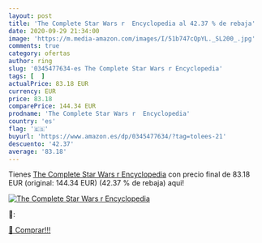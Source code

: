 ```yaml
---
layout: post
title: 'The Complete Star Wars r  Encyclopedia al 42.37 % de rebaja'
date: 2020-09-29 21:34:00
image: 'https://m.media-amazon.com/images/I/51b747cQpYL._SL200_.jpg'
comments: true
category: ofertas
author: ring
slug: '0345477634-es The Complete Star Wars r Encyclopedia'
tags: [  ]
actualPrice: 83.18 EUR
currency: EUR
price: 83.18
comparePrice: 144.34 EUR
prodname: 'The Complete Star Wars r  Encyclopedia'
country: 'es'
flag: '🇪🇸'
buyurl: 'https://www.amazon.es/dp/0345477634/?tag=tolees-21'
descuento: '42.37'
average: '83.18'
---
```


Tienes [The Complete Star Wars r  Encyclopedia](https://www.amazon.es/dp/0345477634/?tag=tolees-21) con precio final de  83.18 EUR (original: 144.34 EUR) (42.37 %  de rebaja) aqui!

[![The Complete Star Wars r  Encyclopedia](https://m.media-amazon.com/images/I/51b747cQpYL._SL200_.jpg)](https://www.amazon.es/dp/0345477634/?tag=tolees-21)

🔎:


[🛒 Comprar!!!](https://www.amazon.es/dp/0345477634/?tag=tolees-21)
